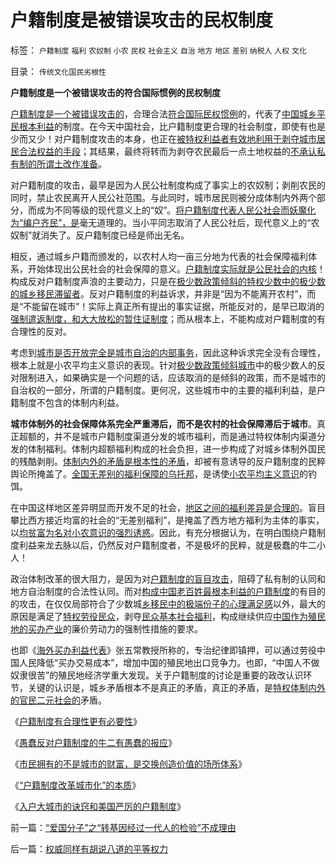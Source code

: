 # 户籍制度是被错误攻击的民权制度

标签： `户籍制度` `福利` `农奴制` `小农` `民权` `社会主义` `自治` `地方` `地区` `差别` `纳税人` `人权` `文化` 

目录： `传统文化国民劣根性`

**户籍制度是一个被错误攻击的符合国际惯例的民权制度**

[户籍制度是一个被错误攻击的](../../../2009/9/7/盲目反户籍制度声浪.md)，合理合法[符合国际民权惯例](http://blog.sina.com.cn/s/blog_5563a64d0100eq4t.html)的，代表了[中国城乡平民根本利益](../../../2009/9/6/户籍制度是中国全体平民的根本利益.md)的制度。在今天中国社会，比户籍制度更合理的社会制度，即使有也是少而又少！对户籍制度攻击的本身，也正在[被特权利益者有效地利用于剥夺城市居民合法权益的手段](../../../2009/9/2/盲目反对户籍制度的现实危险.md)；其结果，最终将转而为剥夺农民最后一点土地权益的[不承认私有制的所谓土改作准备](../../../2008/10/15/权力资本正在新土改中寻找牺牲者？.md)。

对户籍制度的攻击，最早是因为人民公社制度构成了事实上的农奴制；剥削农民的同时，禁止农民离开人民公社范围。与此同时，城市居民则被分成体制内外两个部分，而成为不同等级的现代意义上的“奴”。[将户籍制度代表人民公社会而妖魔化为“编户齐民”，是](../../../2009/9/6/户籍制度杂锦批之“我的财产是你的”潜台词.md)毫无道理的。当小平同志取消了人民公社后，现代意义上的“农奴制”就消失了。反户籍制度已经是师出无名。

相反，通过城乡户籍而颁发的，以农村人均一亩三分地为代表的社会保障福利体系，开始体现出公民社会的社会保障的意义。[户籍制度实际就是公民社会的内核](http://blog.sina.com.cn/s/blog_5563a64d0100eq4t.html)！构成反对户籍制度声浪的主要动力，只是在[极少数政策倾斜的特权少数中的极少数的城乡移民滞留者](../../../2009/8/31/城乡移民精英只是代表了自已的利益.md)。反对户籍制度的利益诉求，并非是“因为不能离开农村”，而是“不能留在城市”！实际上真正所有提出的事实证据，所能反对的，是早已取消的[强制遣返制度，和大大放松的暂住证制度](../../../2009/9/4/暂住证，遣返制度，和户籍制度的关系.md)；而从根本上，不能构成对户籍制度的有合理性的反对。

考虑到[城市是否开放完全是城市自治的内部事务](../../../2009/3/7/户籍制度的选择权，在该地居民，不在外来者.md)，因此这种诉求完全没有合理性，根本上就是小农平均主义意识的表现。针对[极少数政策倾斜城市](../../../2009/9/2/反对户籍制度背后垂涎的是政策倾斜的利益输送.md)中的极少数人的反对限制进入，如果确实是一个问题的话，应该取消的是倾斜的政策，而不是城市的自治权的一部分，所谓的户籍制度。更何况，这些城市中的主要的福利利益，是户籍制度不包含的体制内利益。

**城市体制外的社会保障体系完全严重滞后，而不是农村的社会保障滞后于城市**。真正超额的，并不是城市户籍制度渠道分发的城市福利，而是通过特权体制内渠道分发的体制福利。体制内超额福利构成的社会负担，进一步构成了对城乡体制外国民的残酷剥削。[体制内外的矛盾是根本性的矛盾](../../../2009/8/10/主要矛盾很可能就是体制内外的矛盾.md)，却被有意诱导的反户籍制度的民粹舆论所掩盖了。[全国无差别的福利保障的乌托邦](../../../2009/9/7/全国无差别保障是注定失败的左倾计划经济公有制.md)，是诱使[小农平均主义意识](../../../2009/1/29/平均主义、社会公平和效率，及社会利益博羿.md)的钓饵。

在中国这样地区差异明显而开发不足的社会，[地区之间的福利差异是合理的](../../../2009/9/1/地区福利差别有现实合理性.md)。盲目攀比西方接近均富的社会的“无差别福利”，是掩盖了西方地方福利为主体的事实，以[均贫富为名对小农意识的强烈诱惑](../../../2009/9/7/均贫富高福利对小农意识的的强烈诱惑.md)。因此，有充分根据认为，在明白围绕户籍制度利益来龙去脉以后，仍然反对户籍制度者，不是极坏的民粹，就是极蠢的牛二小人！

政治体制改革的很大阻力，是因为对[户籍制度的盲目攻击](../../../2009/9/7/盲目反户籍制度声浪.md)，阻碍了私有制的认同和地方自治制度的合法性认同。而对[构成中国老百姓最根本利益的户籍制度](../../../2009/9/6/户籍制度是中国全体平民的根本利益.md)的有目的的攻击，在仅仅局部符合了少数城[乡移民中的极端份子的心理满足感](../../../2009/8/31/城乡移民精英只是代表了自已的利益.md)以外，最大的原因是满足了[特权劳役民众](../../../2009/7/23/哈耶克通向奴役之路富国强兵？.md)，剥夺[民众基本社会福利](../../../2009/9/5/户籍制度自古就是中外老百姓的根本利益.md)，构成继续供应[中国作为殖民地的买办产业](../../../2007/11/26/中国以超出历史所有战争损失的代价背走了世界通胀.md)的廉价劳动力的强制性措施的要求。

也即《[海外买办利益代表](../../../2009/7/7/客观看待海外人士看待中国不民主的观点.md)》张五常教授所称的，专治纪律即镇押，可以通过劳役中国人民降低“买办交易成本”，增加中国的殖民地出口竞争力。也即，“中国人不做奴隶很苦”的殖民地经济学重大发现。关于户籍制度的讨论是重要的政改认识环节，关键的认识是，城乡矛盾根本不是真正的矛盾，真正的矛盾，是[特权体制内外的官民二元社会的](../../../2009/8/10/主要矛盾很可能就是体制内外的矛盾.md)矛盾。

《[户籍制度有合理性更有必要性](../../../2009/9/29/户籍制度的合理性和必要性专题讨论目录.md)》

《[愚蠢反对户籍制度的牛二有愚蠢的报应](../../../2010/1/27/愚蠢的人自然有愚蠢的报应.md)》

《[市民拥有的不是城市的财富，是交换创造价值的场所体系](../../../2010/1/29/市民拥有的不是城市的财富，是交换创造价值的场所体系.md)》

《[“户籍制度改革城市化”的本质](../../../2010/1/29/“户籍制度改革城市化”的本质是浩劫.md)》

《[入户大城市的诀窍和美国严厉的户籍制度](../../../2010/2/1/入户大城市的诀窍和美国严厉的户籍制度.md)》

前一篇：[“爱国分子”之“转基因经过一代人的检验”不成理由](../../../2010/3/4/“爱国分子”之“转基因经过一代人的检验”不成理由.md)

后一篇：[权威同样有胡说八道的平等权力](../../../2010/3/5/权威同样有胡说八道的平等权力.md)